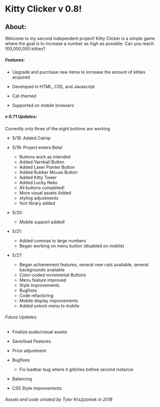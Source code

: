 # Kitty Clicker v 0.8!

## About:

Welcome to my second independent project! Kitty Clicker is a simple game where the goal is to increase a number as high as possible. Can you reach 100,000,000 kitties?

##### Features:

+ Upgrade and purchase new items to increase the amount of kitties acquired

+ Developed in HTML, CSS, and Javascript

+ Cat-themed

+ Supported on mobile browsers

##### v 0.71 Updates:
Currently only three of the eight buttons are working
  + 5/18: Added Catnip
  + 5/19: Project enters Beta!
      + Buttons work as intended
      + Added Yarnball Button
      + Added Laser Pointer Button
      + Added Rubber Mouse Button
      + Added Kitty Tower
      + Added Lucky Neko
      + All buttons completed!
      + More visual assets Added
      + styling adjustments
      + font library added

  + 5/20:
    + Mobile support added!
  + 5/21:
    + Added commas to large numbers
    + Began working on menu button (disabled on mobile)

  + 5/27:
    + Began achievement features, several new cats available, several backgrounds available
    + Color-coded incremental Buttons
    + Menu feature improved
    + Style Improvements
    + Bugfixes
    + Code refactoring
    + Mobile display improvements
    + Added unlock menu to mobile
###### Future Updates:


+ Finalize audio/visual assets

+ Save/load Features

+ Price adjustment

+ Bugfixes
  + Fix loadbar bug where it glitches before second instance


+ Balancing

+ CSS Style improvements


###### Assets and code created by Tyler Krszjzaniek in 2018
